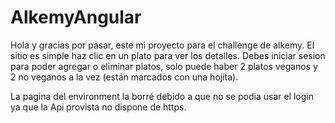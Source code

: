 # AlkemyAngular

Hola y gracias por pasar, este mi proyecto para el challenge de alkemy. El sitio es simple haz clic en un plato para ver los detalles. Debes iniciar sesion para poder agregar o eliminar platos, solo puede haber 2 platos veganos y 2 no veganos a la vez (están marcados con una hojita).

La pagina del environment la borré debido a que no se podia usar el login ya que la Api provista no dispone de https.
